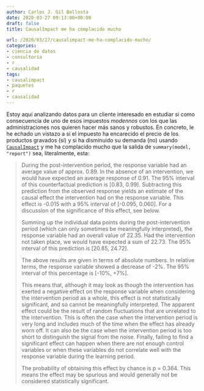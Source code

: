 ```yaml
---
author: Carlos J. Gil Bellosta
date: 2020-03-27 09:13:00+00:00
draft: false
title: CausalImpact me ha complacido mucho

url: /2020/03/27/causalimpact-me-ha-complacido-mucho/
categories:
- ciencia de datos
- consultoría
- r
- causalidad
tags:
- causalimpact
- paquetes
- r
- causalidad
---
```


Estoy aquí analizando datos para un cliente interesado en estudiar si como consecuencia de uno de esos impuestos _modennos_ con los que las administraciones nos quieren hacer más sanos y robustos. En concreto, le he echado un vistazo a si el impuesto ha encarecido el precio de los productos gravados (sí) y si ha disminuido su demanda (no) usando [`CausalImpact`](https://CRAN.R-project.org/package=CausalImpact) y me ha complacido mucho que la salida de `summary(model, "report")` sea, literalmente, esta:

>During the post-intervention period, the response variable had an average value of approx. 0.89. In the absence of an intervention, we would have expected an average response of 0.91. The 95% interval of this counterfactual prediction is [0.83, 0.99]. Subtracting this prediction from the observed response yields an estimate of the causal effect the intervention had on the response variable. This effect is -0.015 with a 95% interval of [-0.095, 0.060]. For a discussion of the significance of this effect, see below.
>
> Summing up the individual data points during the post-intervention period (which can only sometimes be meaningfully interpreted), the response variable had an overall value of 22.35. Had the intervention not taken place, we would have expected a sum of 22.73. The 95% interval of this prediction is [20.85, 24.72].
>
> The above results are given in terms of absolute numbers. In relative terms, the response variable showed a decrease of -2%. The 95% interval of this percentage is [-10%, +7%].
>
> This means that, although it may look as though the intervention has exerted a negative effect on the response variable when considering the intervention period as a whole, this effect is not statistically significant, and so cannot be meaningfully interpreted. The apparent effect could be the result of random fluctuations that are unrelated to the intervention. This is often the case when the intervention period is very long and includes much of the time when the effect has already worn off. It can also be the case when the intervention period is too short to distinguish the signal from the noise. Finally, failing to find a significant effect can happen when there are not enough control variables or when these variables do not correlate well with the response variable during the learning period.
>
> The probability of obtaining this effect by chance is p = 0.364. This means the effect may be spurious and would generally not be considered statistically significant.
